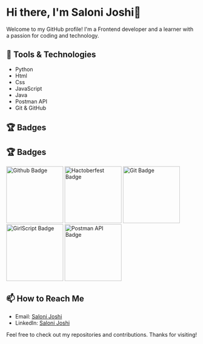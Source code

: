 # Hi there, I'm Saloni Joshi👋

Welcome to my GitHub profile! I'm a Frontend developer and a learner with a passion for coding and technology.

## 🔧 Tools & Technologies

- Python
- Html
- Css
- JavaScript
- Java
- Postman API
- Git & GitHub

## 🏆 Badges
## 🏆 Badges

<img src="![Screenshot 2024-10-23 120701](https://github.com/user-attachments/assets/26381897-57ce-4819-9d92-82981cdd3503)" width="150" alt="Github Badge">
<img src="" width="150" alt="Hactoberfest Badge">
<img src="https://github.com/user-attachments/assets/d21a92dd-5e37-4706-9bab-92fc75eea981" width="150" alt="Git Badge">
<img src="https://example.com/path/to/girlscript-badge.png" width="150" alt="GirlScript Badge">
<img src="https://badgr.com/public/assertions/Bwn_waKKRiGeNLz3cDeKqw" width="150" alt="Postman API Badge">


## 📫 How to Reach Me

- Email: [Saloni Joshi](salonij703@gmail.com)
- LinkedIn: [Saloni Joshi ](www.linkedin.com/in/salonijoshi1980)

Feel free to check out my repositories and contributions. Thanks for visiting!

